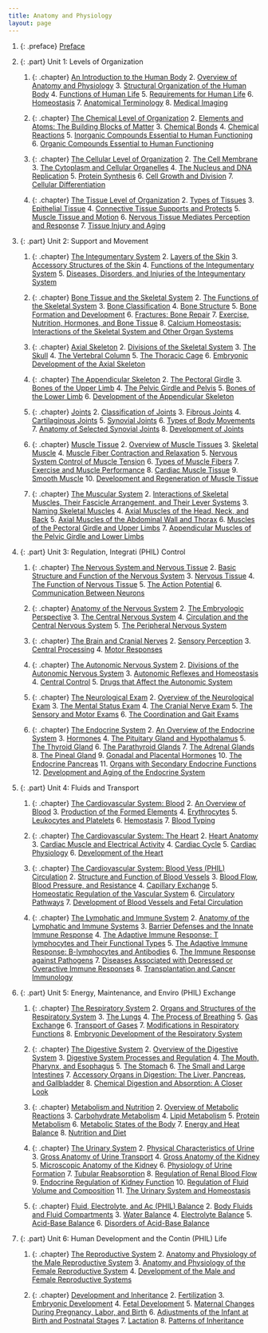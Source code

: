 ```yaml
---
title: Anatomy and Physiology
layout: page
---
```


1.  {: .preface} [Preface](../m46844)
2.  {: .part} Unit 1: Levels of Organization
    1.  {: .chapter} [An Introduction to the Human Body](../m45981)
        2. [Overview of Anatomy and Physiology](../m45983)
        3. [Structural Organization of the Human Body](../m45985)
        4. [Functions of Human Life](../m45986)
        5. [Requirements for Human Life](../m45988)
        6. [Homeostasis](../m45989)
        7. [Anatomical Terminology](../m45990)
        8. [Medical Imaging](../m45991)

    2.  {: .chapter} [The Chemical Level of Organization](../m45996)
        2. [Elements and Atoms: The Building Blocks of Matter](../m45998)
        3. [Chemical Bonds](../m46000)
        4. [Chemical Reactions](../m46004)
        5. [Inorganic Compounds Essential to Human Functioning](../m46006)
        6. [Organic Compounds Essential to Human Functioning](../m46008)

    3.  {: .chapter} [The Cellular Level of Organization](../m46016)
        2. [The Cell Membrane](../m46021)
        3. [The Cytoplasm and Cellular Organelles](../m46023)
        4. [The Nucleus and DNA Replication](../m46073)
        5. [Protein Synthesis](../m46032)
        6. [Cell Growth and Division](../m46034)
        7. [Cellular Differentiation](../m46036)

    4.  {: .chapter} [The Tissue Level of Organization](../m46045)
        2. [Types of Tissues](../m46046)
        3. [Epithelial Tissue](../m46048)
        4. [Connective Tissue Supports and Protects](../m46049)
        5. [Muscle Tissue and Motion](../m46055)
        6. [Nervous Tissue Mediates Perception and Response](../m46057)
        7. [Tissue Injury and Aging](../m46058)

3.  {: .part} Unit 2: Support and Movement
    1.  {: .chapter} [The Integumentary System](../m46059)
        2. [Layers of the Skin](../m46060)
        3. [Accessory Structures of the Skin](../m46062)
        4. [Functions of the Integumentary System](../m46064)
        5. [Diseases, Disorders, and Injuries of the Integumentary System](../.md.xh)

    2.  {: .chapter} [Bone Tissue and the Skeletal System](../m46290)
        2. [The Functions of the Skeletal System](../m46341)
        3. [Bone Classification](../m46282)
        4. [Bone Structure](../m46281)
        5. [Bone Formation and Development](../m46301)
        6. [Fractures: Bone Repair](../m46342)
        7. [Exercise, Nutrition, Hormones, and Bone Tissue](../m46305)
        8. [Calcium Homeostasis: Interactions of the Skeletal System and Other Organ Systems](../m46295)

    3.  {: .chapter} [Axial Skeleton](../m46347)
        2. [Divisions of the Skeletal System](../m46344)
        3. [The Skull](../m46355)
        4. [The Vertebral Column](../m46352)
        5. [The Thoracic Cage](../m46350)
        6. [Embryonic Development of the Axial Skeleton](../m46348)

    4.  {: .chapter} [The Appendicular Skeleton](../m46370)
        2. [The Pectoral Girdle](../m46374)
        3. [Bones of the Upper Limb](../m46368)
        4. [The Pelvic Girdle and Pelvis](../m46375)
        5. [Bones of the Lower Limb](../m46364)
        6. [Development of the Appendicular Skeleton](../m46376)

    5.  {: .chapter} [Joints](../m46402)
        2. [Classification of Joints](../m46383)
        3. [Fibrous Joints](../m46403)
        4. [Cartilaginous Joints](../m46381)
        5. [Synovial Joints](../m46394)
        6. [Types of Body Movements](../m46398)
        7. [Anatomy of Selected Synovial Joints](../m46377)
        8. [Development of Joints](../m46388)

    6.  {: .chapter} [Muscle Tissue](../m46450)
        2. [Overview of Muscle Tissues](../m46473)
        3. [Skeletal Muscle](../m46476)
        4. [Muscle Fiber Contraction and Relaxation](../m46447)
        5. [Nervous System Control of Muscle Tension](../m46470)
        6. [Types of Muscle Fibers](../m46480)
        7. [Exercise and Muscle Performance](../m46438)
        8. [Cardiac Muscle Tissue](../m46404)
        9. [Smooth Muscle](../m46478)
        10. [Development and Regeneration of Muscle Tissue](../m46407)

    7.  {: .chapter} [The Muscular System](../m46492)
        2. [Interactions of Skeletal Muscles, Their Fascicle Arrangement, and Their Lever Systems](../m46487)
        3. [Naming Skeletal Muscles](../m46498)
        4. [Axial Muscles of the Head, Neck, and Back](../m46484)
        5. [Axial Muscles of the Abdominal Wall and Thorax](../m46485)
        6. [Muscles of the Pectoral Girdle and Upper Limbs](../m46495)
        7. [Appendicular Muscles of the Pelvic Girdle and Lower Limbs](../m46482)

4.  {: .part} Unit 3: Regulation, Integrati (PHIL) Control
    1.  {: .chapter} [The Nervous System and Nervous Tissue](../m46504)
        2. [Basic Structure and Function of the Nervous System](../m46500)
        3. [Nervous Tissue](../m46509)
        4. [The Function of Nervous Tissue](../m46531)
        5. [The Action Potential](../m46526)
        6. [Communication Between Neurons](../m46503)

    2.  {: .chapter} [Anatomy of the Nervous System](../m46528)
        2. [The Embryologic Perspective](../m46535)
        3. [The Central Nervous System](../m46533)
        4. [Circulation and the Central Nervous System](../m46719)
        5. [The Peripheral Nervous System](../m46553)

    3.  {: .chapter} [The Brain and Cranial Nerves](../m46561)
        2. [Sensory Perception](../m46577)
        3. [Central Processing](../m46557)
        4. [Motor Responses](../m46574)

    4.  {: .chapter} [The Autonomic Nervous System](../m46590)
        2. [Divisions of the Autonomic Nervous System](../m46582)
        3. [Autonomic Reflexes and Homeostasis](../m46579)
        4. [Central Control](../m46581)
        5. [Drugs that Affect the Autonomic System](../m46587)

    5.  {: .chapter} [The Neurological Exam](../m46593)
        2. [Overview of the Neurological Exam](../m46594)
        3. [The Mental Status Exam](../m46650)
        4. [The Cranial Nerve Exam](../m46607)
        5. [The Sensory and Motor Exams](../m46640)
        6. [The Coordination and Gait Exams](../m46604)

    6.  {: .chapter} [The Endocrine System](../m46682)
        2. [An Overview of the Endocrine System](../m46656)
        3. [Hormones](../m46667)
        4. [The Pituitary Gland and Hypothalamus](../m46699)
        5. [The Thyroid Gland](../m46700)
        6. [The Parathyroid Glands](../m46687)
        7. [The Adrenal Glands](../m46684)
        8. [The Pineal Gland](../m46693)
        9. [Gonadal and Placental Hormones](../m46670)
        10. [The Endocrine Pancreas](../m46685)
        11. [Organs with Secondary Endocrine Functions](../m46680)
        12. [Development and Aging of the Endocrine System](../m46658)

5.  {: .part} Unit 4: Fluids and Transport
    1.  {: .chapter} [The Cardiovascular System: Blood](../m46703)
        2. [An Overview of Blood](../m46710)
        3. [Production of the Formed Elements](../m46691)
        4. [Erythrocytes](../m46707)
        5. [Leukocytes and Platelets](../m46701)
        6. [Hemostasis](../m46705)
        7. [Blood Typing](../m46708)

    2.  {: .chapter} [The Cardiovascular System: The Heart](../m46679)
        2. [Heart Anatomy](../m46676)
        3. [Cardiac Muscle and Electrical Activity](../m46664)
        4. [Cardiac Cycle](../m46661)
        5. [Cardiac Physiology](../m46672)
        6. [Development of the Heart](../m46673)

    3.  {: .chapter} [The Cardiovascular System: Blood Vess (PHIL) Circulation](../m46600)
        2. [Structure and Function of Blood Vessels](../m46597)
        3. [Blood Flow, Blood Pressure, and Resistance](../m46635)
        4. [Capillary Exchange](../m46586)
        5. [Homeostatic Regulation of the Vascular System](../m46603)
        6. [Circulatory Pathways](../m46646)
        7. [Development of Blood Vessels and Fetal Circulation](../m46610)

    4.  {: .chapter} [The Lymphatic and Immune System](../m46573)
        2. [Anatomy of the Lymphatic and Immune Systems](../m46563)
        3. [Barrier Defenses and the Innate Immune Response](../m46571)
        4. [The Adaptive Immune Response: T lymphocytes and Their Functional Types](../m46560)
        5. [The Adaptive Immune Response: B-lymphocytes and Antibodies](../m46558)
        6. [The Immune Response against Pathogens](../m46569)
        7. [Diseases Associated with Depressed or Overactive Immune Responses](../contents.md6.xhtml)
        8. [Transplantation and Cancer Immunology](../m46583)

6.  {: .part} Unit 5: Energy, Maintenance, and Enviro (PHIL) Exchange
    1.  {: .chapter} [The Respiratory System](../m46523)
        2. [Organs and Structures of the Respiratory System](../m46548)
        3. [The Lungs](../m46551)
        4. [The Process of Breathing](../m46549)
        5. [Gas Exchange](../m46521)
        6. [Transport of Gases](../m46545)
        7. [Modifications in Respiratory Functions](../m46524)
        8. [Embryonic Development of the Respiratory System](../m46518)

    2.  {: .chapter} [The Digestive System](../m46505)
        2. [Overview of the Digestive System](../m46506)
        3. [Digestive System Processes and Regulation](../m46502)
        4. [The Mouth, Pharynx, and Esophagus](../m46511)
        5. [The Stomach](../m46517)
        6. [The Small and Large Intestines](../m46512)
        7. [Accessory Organs in Digestion: The Liver, Pancreas, and Gallbladder](../m46496)
        8. [Chemical Digestion and Absorption: A Closer Look](../m46501)

    3.  {: .chapter} [Metabolism and Nutrition](../m46458)
        2. [Overview of Metabolic Reactions](../m46489)
        3. [Carbohydrate Metabolism](../m46451)
        4. [Lipid Metabolism](../m46462)
        5. [Protein Metabolism](../m46493)
        6. [Metabolic States of the Body](../m46466)
        7. [Energy and Heat Balance](../m46456)
        8. [Nutrition and Diet](../m46467)

    4.  {: .chapter} [The Urinary System](../m46430)
        2. [Physical Characteristics of Urine](../m46432)
        3. [Gross Anatomy of Urine Transport](../m46427)
        4. [Gross Anatomy of the Kidney](../m46429)
        5. [Microscopic Anatomy of the Kidney](../m46431)
        6. [Physiology of Urine Formation](../m46433)
        7. [Tubular Reabsorption](../m46443)
        8. [Regulation of Renal Blood Flow](../m46435)
        9. [Endocrine Regulation of Kidney Function](../m46424)
        10. [Regulation of Fluid Volume and Composition](../m46434)
        11. [The Urinary System and Homeostasis](../m46446)

    5.  {: .chapter} [Fluid, Electrolyte, and Ac (PHIL) Balance](../m46415)
        2. [Body Fluids and Fluid Compartments](../m46411)
        3. [Water Balance](../m46416)
        4. [Electrolyte Balance](../m46414)
        5. [Acid-Base Balance](../m46409)
        6. [Disorders of Acid-Base Balance](../m46413)

7.  {: .part} Unit 6: Human Development and the Contin (PHIL) Life
    1.  {: .chapter} [The Reproductive System](../m46385)
        2. [Anatomy and Physiology of the Male Reproductive System](../m46400)
        3. [Anatomy and Physiology of the Female Reproductive System](../m46392)
        4. [Development of the Male and Female Reproductive Systems](../m46408)

    2.  {: .chapter} [Development and Inheritance](../m46339)
        2. [Fertilization](../m46308)
        3. [Embryonic Development](../m46319)
        4. [Fetal Development](../m46316)
        5. [Maternal Changes During Pregnancy, Labor, and Birth](../m46353)
        6. [Adjustments of the Infant at Birth and Postnatal Stages](../m46335)
        7. [Lactation](../m46325)
        8. [Patterns of Inheritance](../m46311)
